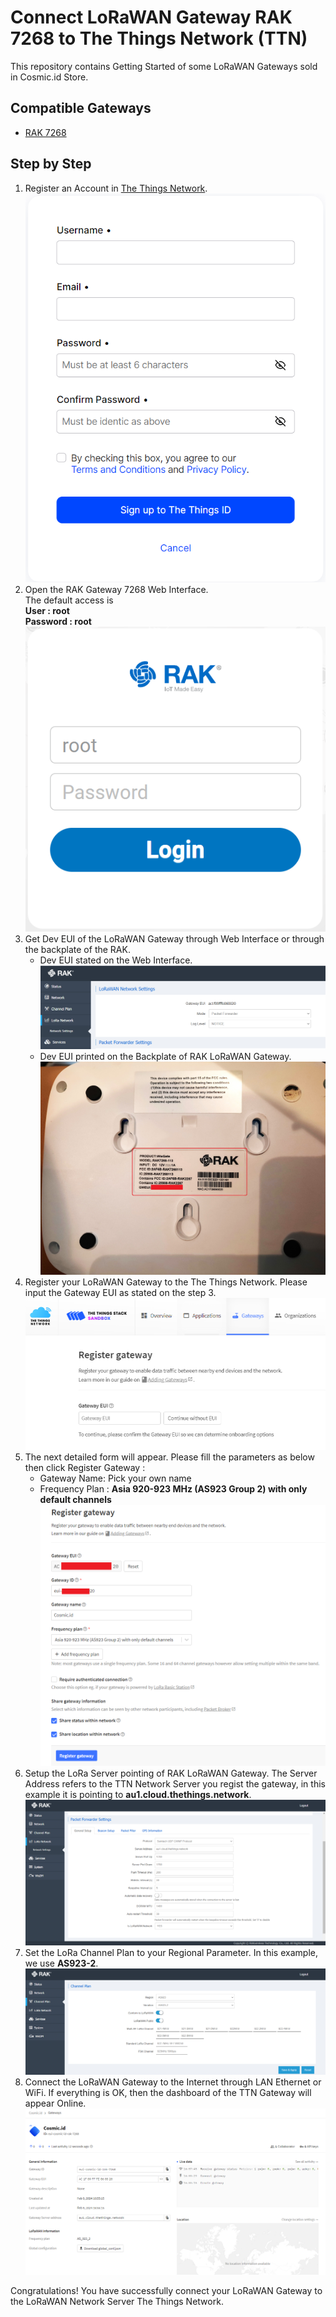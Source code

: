 # Connect LoRaWAN Gateway RAK 7268 to The Things Network (TTN) 
This repository contains Getting Started of some LoRaWAN Gateways sold in Cosmic.id Store.

## Compatible Gateways

* [RAK 7268](https://www.tokopedia.com/cosmic-iot/gateway-lora-lorawan-merk-rak-tipe-rak7268c-wisgate-edge-lite-2) 

## Step by Step

1. Register an Account in [The Things Network](https://au1.cloud.thethings.network/). ![TTN Account Registration](assets/ttn-registration.png "TTN Account Registration")
2. Open the RAK Gateway 7268 Web Interface.    
The default access is   
**User : root**    
**Password : root**    
![RAK Login Page](/assets/rak-login.png)
3. Get Dev EUI of the LoRaWAN Gateway through Web Interface or through the backplate of the RAK. 
    * Dev EUI stated on the Web Interface. ![RAK Device EUI](/assets/rak-deveui-web.png) 
    * Dev EUI printed on the Backplate of RAK LoRaWAN Gateway. 
![RAK Device EUI](/assets/rak-deveui-backplate.jpg)
4. Register your LoRaWAN Gateway to the The Things Network. Please input the Gateway EUI as stated on the step 3. ![Register Gateway](/assets/register-gateway.png)
5. The next detailed form will appear. Please fill the parameters as below then click Register Gateway : 
    * Gateway Name: Pick your own name
    * Frequency Plan : **Asia 920-923 MHz (AS923 Group 2) with only default channels**
![Register Gateway](/assets/ttn-register-gateway.png)
6. Setup the LoRa Server pointing of RAK LoRaWAN Gateway. The Server Address refers to the TTN Network Server you regist the gateway, in this example it is pointing to **au1.cloud.thethings.network**.  
![LoRaWAN Network Server](/assets/rak-network-server.png)  
7. Set the LoRa Channel Plan to your Regional Parameter. In this example, we use **AS923-2**.   
![LoRaWAN Channel Plan](/assets/rak-channel-plan.png) 
8. Connect the LoRaWAN Gateway to the Internet through LAN Ethernet or WiFi. If everything is OK, then the dashboard of the TTN Gateway will appear Online.
![Online Gateway](/assets/ttn-gateway-dashboard.png)

Congratulations! You have successfully connect your LoRaWAN Gateway to the LoRaWAN Network Server The Things Network.

